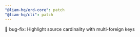 ```yaml
---
"@liam-hq/erd-core": patch
"@liam-hq/cli": patch
---
```


🐛 bug-fix: Highlight source cardinality with multi-foreign keys
